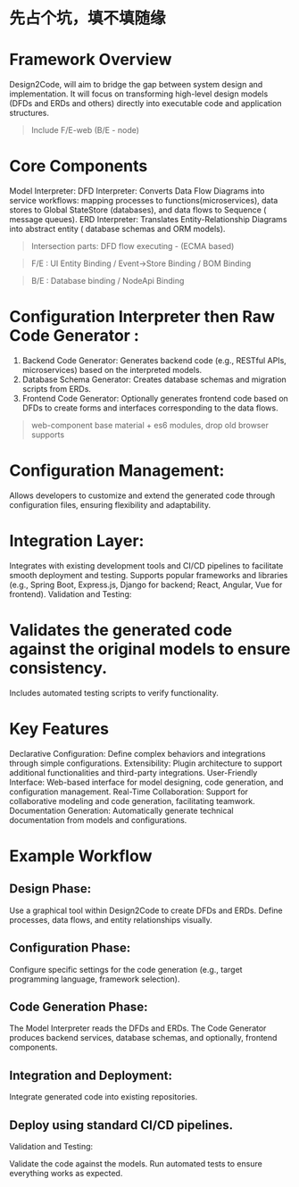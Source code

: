 # 先占个坑，填不填随缘

# Framework Overview
Design2Code, will aim to bridge the gap between system design and implementation. It will focus on transforming high-level design models (DFDs and ERDs and others) directly into executable code and application structures. 
> Include F/E-web (B/E - node)

# Core Components
Model Interpreter:
   DFD Interpreter: Converts Data Flow Diagrams into service workflows: mapping processes to functions(microservices), data stores to Global StateStore (databases), and data flows to Sequence ( message queues).
   ERD Interpreter: Translates Entity-Relationship Diagrams into abstract entity ( database schemas and ORM models).
   > Intersection parts: DFD flow executing - (ECMA based)

   > F/E :  UI Entity Binding / Event->Store Binding / BOM Binding

   > B/E :  Database binding / NodeApi Binding



# Configuration Interpreter then Raw Code Generator :

1. Backend Code Generator: Generates backend code (e.g., RESTful APIs, microservices) based on the interpreted models.
2. Database Schema Generator: Creates database schemas and migration scripts from ERDs.
3. Frontend Code Generator: Optionally generates frontend code based on DFDs to create forms and interfaces corresponding to the data flows.
  > web-component base material + es6 modules, drop old browser supports

# Configuration Management:

Allows developers to customize and extend the generated code through configuration files, ensuring flexibility and adaptability.


# Integration Layer:

Integrates with existing development tools and CI/CD pipelines to facilitate smooth deployment and testing.
Supports popular frameworks and libraries (e.g., Spring Boot, Express.js, Django for backend; React, Angular, Vue for frontend).
Validation and Testing:

# Validates the generated code against the original models to ensure consistency.
Includes automated testing scripts to verify functionality.

# Key Features
Declarative Configuration: Define complex behaviors and integrations through simple configurations.
Extensibility: Plugin architecture to support additional functionalities and third-party integrations.
User-Friendly Interface: Web-based interface for model designing, code generation, and configuration management.
Real-Time Collaboration: Support for collaborative modeling and code generation, facilitating teamwork.
Documentation Generation: Automatically generate technical documentation from models and configurations.


# Example Workflow
## Design Phase:

Use a graphical tool within Design2Code to create DFDs and ERDs.
Define processes, data flows, and entity relationships visually.

## Configuration Phase:

Configure specific settings for the code generation (e.g., target programming language, framework selection).

## Code Generation Phase:

The Model Interpreter reads the DFDs and ERDs.
The Code Generator produces backend services, database schemas, and optionally, frontend components.

## Integration and Deployment:

  Integrate generated code into existing repositories.
## Deploy using standard CI/CD pipelines.
  Validation and Testing:

Validate the code against the models.
  Run automated tests to ensure everything works as expected.
